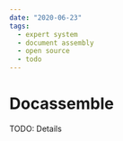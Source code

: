 ```yaml
---
date: "2020-06-23"
tags:
  - expert system
  - document assembly
  - open source
  - todo
---
```


# Docassemble

TODO: Details
